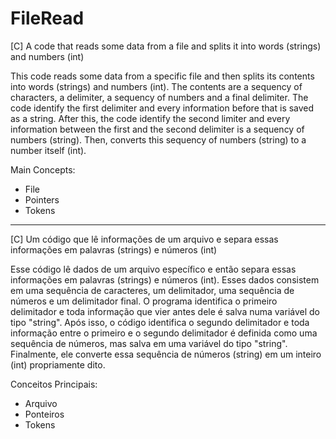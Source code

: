# FileRead

[C] A code that reads some data from a file and splits it into words (strings) and numbers (int)


This code reads some data from a specific file and then splits its contents into words (strings) and numbers (int). The contents are a sequency of characters, a delimiter, a sequency of numbers and a final delimiter. The code identify the first delimiter and every information before that is saved as a string. After this, the code identify the second limiter and every information between the first and the second delimiter is a sequency of numbers (string). Then, converts this sequency of numbers (string) to a number itself (int).


Main Concepts:

- File
- Pointers
- Tokens


--------------------------------------

[C] Um código que lê informações de um arquivo e separa essas informações em palavras (strings) e números (int)


Esse código lê dados de um arquivo específico e então separa essas informações em palavras (strings) e números (int). Esses dados consistem em uma sequência de caracteres, um delimitador, uma sequência de números e um delimitador final. O programa identifica o primeiro delimitador e toda informação que vier antes dele é salva numa variável do tipo "string". Após isso, o código identifica o segundo delimitador e toda informação entre o primeiro e o segundo delimitador é definida como uma sequência de números, mas salva em uma variável do tipo "string". Finalmente, ele converte essa sequência de números (string) em um inteiro (int) propriamente dito.

Conceitos Principais:

- Arquivo
- Ponteiros
- Tokens
